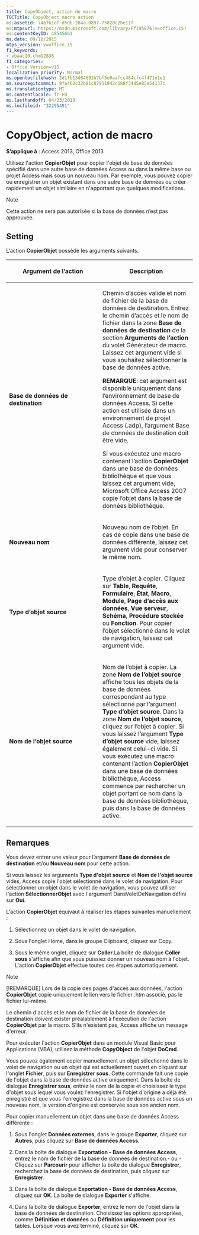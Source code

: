 ```yaml
---
title: CopyObject, action de macro
TOCTitle: CopyObject macro action
ms:assetid: 746f61df-d5db-284a-0897-75820c2be11f
ms:mtpsurl: https://msdn.microsoft.com/library/Ff195876(v=office.15)
ms:contentKeyID: 48545661
ms.date: 09/18/2015
mtps_version: v=office.15
f1_keywords:
- vbaac10.chm12836
f1_categories:
- Office.Version=v15
localization_priority: Normal
ms.openlocfilehash: 2d1fb13d04691b7bf5e0aafcc484cfc4f471e1e1
ms.sourcegitcommit: 8fe462c32b91c87911942c188f3445e85a54137c
ms.translationtype: MT
ms.contentlocale: fr-FR
ms.lasthandoff: 04/23/2019
ms.locfileid: "32295491"
---
```

# <a name="copyobject-macro-action"></a>CopyObject, action de macro

**S’applique à** : Access 2013, Office 2013

Utilisez l'action **CopierObjet** pour copier l'objet de base de données spécifié dans une autre base de données Access ou dans la même base ou projet Access mais sous un nouveau nom. Par exemple, vous pouvez copier ou enregistrer un objet existant dans une autre base de données ou créer rapidement un objet similaire en n'apportant que quelques modifications.

> [!NOTE]
> Cette action ne sera pas autorisée si la base de données n’est pas approuvée. 

## <a name="setting"></a>Setting

L’action **CopierObjet** possède les arguments suivants.

<table>
<colgroup>
<col style="width: 50%" />
<col style="width: 50%" />
</colgroup>
<thead>
<tr class="header">
<th><p>Argument de l’action</p></th>
<th><p>Description</p></th>
</tr>
</thead>
<tbody>
<tr class="odd">
<td><p><strong>Base de données de destination</strong></p></td>
<td><p>Chemin d’accès valide et nom de fichier de la base de données de destination. Entrez le chemin d’accès et le nom de fichier dans la zone <strong>Base de données de destination</strong> de la section <strong>Arguments de l’action</strong> du volet Générateur de macro. Laissez cet argument vide si vous souhaitez sélectionner la base de données active.</p><p><strong>REMARQUE</strong>: cet argument est disponible uniquement dans l’environnement de base de données Access. Si cette action est utilisée dans un environnement de projet Access (.adp), l’argument Base de données de destination doit être vide.</p>
<p>Si vous exécutez une macro contenant l’action <strong>CopierObjet</strong> dans une base de données bibliothèque et que vous laissez cet argument vide, Microsoft Office Access 2007 copie l’objet dans la base de données bibliothèque.</p></td>
</tr>
<tr class="even">
<td><p><strong>Nouveau nom</strong></p></td>
<td><p>Nouveau nom de l’objet. En cas de copie dans une base de données différente, laissez cet argument vide pour conserver le même nom.</p></td>
</tr>
<tr class="odd">
<td><p><strong>Type d’objet source</strong></p></td>
<td><p>Type d’objet à copier. Cliquez sur <strong>Table</strong>, <strong>Requête</strong>, <strong>Formulaire</strong>, <strong>État</strong>, <strong>Macro</strong>, <strong>Module</strong>, <strong>Page d’accès aux données</strong>, <strong>Vue serveur</strong>, <strong>Schéma</strong>, <strong>Procédure stockée</strong> ou <strong>Fonction</strong>. Pour copier l’objet sélectionné dans le volet de navigation, laissez cet argument vide.</p></td>
</tr>
<tr class="even">
<td><p><strong>Nom de l’objet source</strong></p></td>
<td><p>Nom de l’objet à copier. La zone <strong>Nom de l’objet source</strong> affiche tous les objets de la base de données correspondant au type sélectionné par l’argument <strong>Type d’objet source</strong>. Dans la zone <strong>Nom de l’objet source</strong>, cliquez sur l’objet à copier. Si vous laissez l’argument <strong>Type d’objet source</strong> vide, laissez également celui-ci vide. Si vous exécutez une macro contenant l’action <strong>CopierObjet</strong> dans une base de données bibliothèque, Access commence par rechercher un objet portant ce nom dans la base de données bibliothèque, puis dans la base de données active.</p></td>
</tr>
</tbody>
</table>


## <a name="remarks"></a>Remarques

Vous devez entrer une valeur pour l’argument **Base de données de destination** et/ou **Nouveau nom** pour cette action.

Si vous laissez les arguments **Type d'objet source** et **Nom de l'objet source** vides, Access copie l'objet sélectionné dans le volet de navigation. Pour sélectionner un objet dans le volet de navigation, vous pouvez utiliser l'action **SélectionnerObjet** avec l'argument DansVoletDeNavigation défini sur **Oui**.

L'action **CopierObjet** équivaut à réaliser les étapes suivantes manuellement :

1. Sélectionnez un objet dans le volet de navigation.

2. Sous l'onglet Home, dans le groupe Clipboard, cliquez sur Copy.

3. Sous le même onglet, cliquez sur **Coller**.La boîte de dialogue **Coller sous** s'affiche afin que vous puissiez donner un nouveau nom à l'objet. L'action **CopierObjet** effectue toutes ces étapes automatiquement.

> [!NOTE]
> [!REMARQUE] Lors de la copie des pages d'accès aux données, l'action **CopierObjet** copie uniquement le lien vers le fichier .htm associé, pas le fichier lui-même.

Le chemin d'accès et le nom de fichier de la base de données de destination doivent exister préalablement à l'exécution de l'action **CopierObjet** par la macro. S'ils n'existent pas, Access affiche un message d'erreur.

Pour exécuter l'action **CopierObjet** dans un module Visual Basic pour Applications (VBA), utilisez la méthode **CopyObject** de l'objet **DoCmd**.

Vous pouvez également copier manuellement un objet sélectionné dans le volet de navigation ou un objet qui est actuellement ouvert en cliquant sur l'onglet **Fichier**, puis sur **Enregistrer sous**. Cette commande fait une copie de l'objet dans la base de données active uniquement. Dans la boîte de dialogue **Enregistrer sous**, entrez le nom de la copie et choisissez le type d'objet sous lequel vous voulez l'enregistrer. Si l'objet d'origine a déjà été enregistré et que vous l'enregistrez dans la base de données active sous un nouveau nom, la version d'origine est conservée sous son ancien nom.

Pour copier manuellement un objet dans une base de données Access différente :

1. Sous l'onglet **Données externes**, dans le groupe **Exporter**, cliquez sur **Autres**, puis cliquez sur **Base de données Access**.

2. Dans la boîte de dialogue **Exportation - Base de données Access**, entrez le nom de fichier de la base de données de destination.- ou -Cliquez sur **Parcourir** pour afficher la boîte de dialogue **Enregistrer**, recherchez la base de données de destination, puis cliquez sur **Enregistrer**.

3. Dans la boîte de dialogue **Exportation - Base de données Access**, cliquez sur **OK**. La boîte de dialogue **Exporter** s'affiche.

4. Dans la boîte de dialogue **Exporter**, entrez le nom de l'objet dans la base de données de destination. Choisissez les options appropriées, comme **Définition et données** ou **Définition uniquement** pour les tables. Lorsque vous avez terminé, cliquez sur **OK**.

